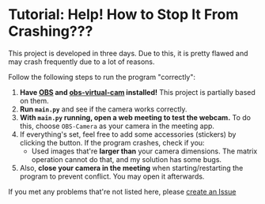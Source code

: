 # Tutorial: Help! How to Stop It From Crashing???

This project is developed in three days. Due to this, it is pretty flawed
and may crash frequently due to a lot of reasons. 

Follow the following steps to run the program "correctly":
1. **Have [OBS](https://obsproject.com/download) and [obs-virtual-cam](https://github.com/CatxFish/obs-virtual-cam/releases)
installed!** This project is partially based on them.
2. **Run `main.py`** and see if the camera works correctly.
3. **With `main.py` running, open a web meeting to test the webcam.**
To do this, choose `OBS-Camera` as your camera in the meeting app.
4. If everything's set, feel free to add some accessories (stickers) by clicking the button. 
If the program crashes, check if you:
    * Used images that're **larger than** your camera dimensions. The matrix operation cannot do that, and my 
solution has some bugs.
5. Also, **close your camera in the meeting** when starting/restarting the program to prevent conflict. You may open it afterwards.

If you met any problems that're not listed here, please [create an Issue](https://github.com/Cynthia7979/conference-toy/issues/new/choose)
